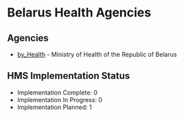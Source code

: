 # Belarus Health Agencies

## Agencies

- [by_Health](by_Health/index.md) - Ministry of Health of the Republic of Belarus

## HMS Implementation Status

- Implementation Complete: 0
- Implementation In Progress: 0
- Implementation Planned: 1
